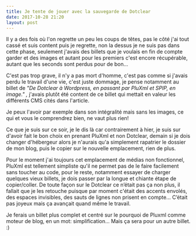 ```yaml
---
title: Je tente de jouer avec la sauvegarde de Dotclear
date: 2017-10-28 21:20
layout: post
---
```


Il y a des fois où l'on regrette un peu les coups de têtes, pas le côté
j'ai tout cassé et suis content puis je regrette, non la dessus je ne
suis pas dans cette phase, seulement j'avais des billets que je voulais
en fin de compte garder et des images et autant pour les premiers c'est
encore récupérable, autant que les seconds sont perdus pour de bon...

C'est pas trop grave, il n'y a pas mort d'homme, c'est pas comme si
j'avais perdu le travail d'une vie, c'est juste dommage, je pense
notamment au billet de *"De Dotclear à Wordpress, en passant par PluXml
et SPIP, en image." ,* j'avais plutôt été content de ce billet qui
mettait en valeur les différents CMS cités dans l'article.

Je peux l'avoir par exemple dans son intégralité mais sans les images,
ce qui et vous le comprendrez bien, ne vaut plus rien!

Ce que je suis sur ce soir, je le dis là car contrairement à hier, je
suis sur d'avoir fait le bon choix en prenant PluXml et non Dotclear,
demain si je dois changer d'hébergeur alors je n'aurais qu'a simplement
rapatrier le dossier de mon blog, puis le copier sur le nouvelle
emplacement, rien de plus. 

Pour le moment j'ai toujours cet emplacement de médias non fonctionnel,
PluXml est tellement simpliste qu'il ne permet pas de le faire
facilement sans toucher au code, pour le reste, notamment essayer de
charger quelques vieux billets, je dois passer par la longue et chiante
étape de copier/coller. De toute façon sur le Dotclear ce n’était pas ça
non plus, il fallait que je les retouche puisque par moment c'était des
accents envolés, des espaces invisibles, des sauts de lignes non prisent
en compte... C’était pas joyeux mais ça avançait quand même le travail.

Je ferais un billet plus complet et centré sur le pourquoi de Pluxml
comme moteur de blog, en un mot: simplification... Mais ça sera pour un
autre billet. :)

